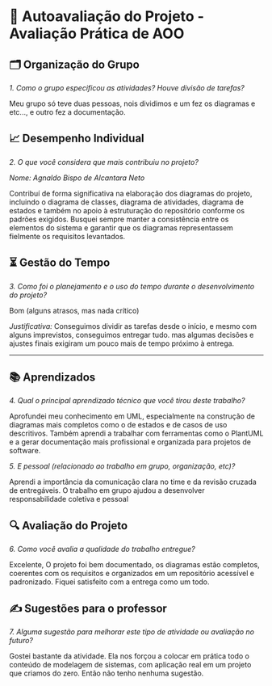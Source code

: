 
# 🧠 Autoavaliação do Projeto - Avaliação Prática de AOO

## 🗂 Organização do Grupo

*1. Como o grupo especificou as atividades? Houve divisão de tarefas?*

Meu grupo só teve duas pessoas, nois dividimos e um fez os diagramas e etc..., e outro fez a documentação.


## 📈 Desempenho Individual

*2. O que você considera que mais contribuiu no projeto?*

*Nome: Agnaldo Bispo de Alcantara Neto*

Contribuí de forma significativa na elaboração dos diagramas do projeto, incluindo o diagrama de classes, diagrama de atividades, diagrama de estados e também no apoio à estruturação do repositório conforme os padrões exigidos. Busquei sempre manter a consistência entre os elementos do sistema e garantir que os diagramas representassem fielmente os requisitos levantados.


## ⏳ Gestão do Tempo

*3. Como foi o planejamento e o uso do tempo durante o desenvolvimento do projeto?*

Bom (alguns atrasos, mas nada crítico)

*Justificativa:* Conseguimos dividir as tarefas desde o início, e mesmo com alguns imprevistos, conseguimos entregar tudo. mas algumas decisões e ajustes finais exigiram um pouco mais de tempo próximo à entrega.

---

## 📚 Aprendizados

*4. Qual o principal aprendizado técnico que você tirou deste trabalho?*

Aprofundei meu conhecimento em UML, especialmente na construção de diagramas mais completos como o de estados e de casos de uso descritivos. Também aprendi a trabalhar com ferramentas como o PlantUML e a gerar documentação mais profissional e organizada para projetos de software.

*5. E pessoal (relacionado ao trabalho em grupo, organização, etc)?*

Aprendi a importância da comunicação clara no time e da revisão cruzada de entregáveis. O trabalho em grupo ajudou a desenvolver responsabilidade coletiva e pessoal


## 🔍 Avaliação do Projeto

*6. Como você avalia a qualidade do trabalho entregue?*

Excelente, O projeto foi bem documentado, os diagramas estão completos, coerentes com os requisitos e organizados em um repositório acessível e padronizado. Fiquei satisfeito com a entrega como um todo.


## ✍ Sugestões para o professor

*7. Alguma sugestão para melhorar este tipo de atividade ou avaliação no futuro?*

Gostei bastante da atividade. Ela nos forçou a colocar em prática todo o conteúdo de modelagem de sistemas, com aplicação real em um projeto que criamos do zero. 
Então não tenho nenhuma sugestão.
